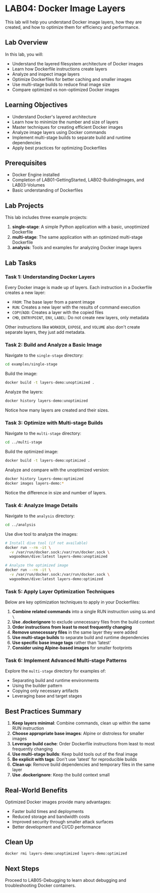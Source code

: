 # LAB04: Docker Image Layers

This lab will help you understand Docker image layers, how they are created, and how to optimize them for efficiency and performance.

## Lab Overview

In this lab, you will:
- Understand the layered filesystem architecture of Docker images
- Learn how Dockerfile instructions create layers
- Analyze and inspect image layers
- Optimize Dockerfiles for better caching and smaller images
- Use multi-stage builds to reduce final image size
- Compare optimized vs non-optimized Docker images

## Learning Objectives

- Understand Docker's layered architecture
- Learn how to minimize the number and size of layers
- Master techniques for creating efficient Docker images
- Analyze image layers using Docker commands
- Implement multi-stage builds to separate build and runtime dependencies
- Apply best practices for optimizing Dockerfiles

## Prerequisites

- Docker Engine installed
- Completion of LAB01-GettingStarted, LAB02-BuildingImages, and LAB03-Volumes
- Basic understanding of Dockerfiles

## Lab Projects

This lab includes three example projects:

1. **single-stage**: A simple Python application with a basic, unoptimized Dockerfile
2. **multi-stage**: The same application with an optimized multi-stage Dockerfile
3. **analysis**: Tools and examples for analyzing Docker image layers

## Lab Tasks

### Task 1: Understanding Docker Layers

Every Docker image is made up of layers. Each instruction in a Dockerfile creates a new layer:

- `FROM`: The base layer from a parent image
- `RUN`: Creates a new layer with the results of command execution
- `COPY`/`ADD`: Creates a layer with the copied files
- `CMD`, `ENTRYPOINT`, `ENV`, `LABEL`: Do not create new layers, only metadata

Other instructions like `WORKDIR`, `EXPOSE`, and `VOLUME` also don't create separate layers, they just add metadata.

### Task 2: Build and Analyze a Basic Image

Navigate to the `single-stage` directory:

```bash
cd examples/single-stage
```

Build the image:

```bash
docker build -t layers-demo:unoptimized .
```

Analyze the layers:

```bash
docker history layers-demo:unoptimized
```

Notice how many layers are created and their sizes.

### Task 3: Optimize with Multi-stage Builds

Navigate to the `multi-stage` directory:

```bash
cd ../multi-stage
```

Build the optimized image:

```bash
docker build -t layers-demo:optimized .
```

Analyze and compare with the unoptimized version:

```bash
docker history layers-demo:optimized
docker images layers-demo:*
```

Notice the difference in size and number of layers.

### Task 4: Analyze Image Details

Navigate to the `analysis` directory:

```bash
cd ../analysis
```

Use dive tool to analyze the images:

```bash
# Install dive tool (if not available)
docker run --rm -it \
  -v /var/run/docker.sock:/var/run/docker.sock \
  wagoodman/dive:latest layers-demo:unoptimized

# Analyze the optimized image
docker run --rm -it \
  -v /var/run/docker.sock:/var/run/docker.sock \
  wagoodman/dive:latest layers-demo:optimized
```

### Task 5: Apply Layer Optimization Techniques

Below are key optimization techniques to apply in your Dockerfiles:

1. **Combine related commands** into a single RUN instruction using `&&` and `\`
2. **Use .dockerignore** to exclude unnecessary files from the build context
3. **Order instructions from least to most frequently changing**
4. **Remove unnecessary files** in the same layer they were added
5. **Use multi-stage builds** to separate build and runtime dependencies
6. **Use specific base image tags** rather than 'latest'
7. **Consider using Alpine-based images** for smaller footprints

### Task 6: Implement Advanced Multi-stage Patterns

Explore the `multi-stage` directory for examples of:
- Separating build and runtime environments
- Using the builder pattern
- Copying only necessary artifacts
- Leveraging base and target stages

## Best Practices Summary

1. **Keep layers minimal**: Combine commands, clean up within the same RUN instruction
2. **Choose appropriate base images**: Alpine or distroless for smaller images
3. **Leverage build cache**: Order Dockerfile instructions from least to most frequently changing
4. **Use multi-stage builds**: Keep build tools out of the final image
5. **Be explicit with tags**: Don't use 'latest' for reproducible builds
6. **Clean up**: Remove build dependencies and temporary files in the same layer
7. **Use .dockerignore**: Keep the build context small

## Real-World Benefits

Optimized Docker images provide many advantages:
- Faster build times and deployments
- Reduced storage and bandwidth costs
- Improved security through smaller attack surfaces
- Better development and CI/CD performance

## Clean Up

```bash
docker rmi layers-demo:unoptimized layers-demo:optimized
```

## Next Steps

Proceed to LAB05-Debugging to learn about debugging and troubleshooting Docker containers. 